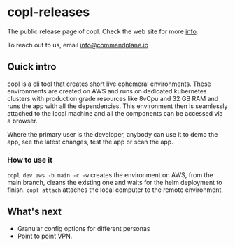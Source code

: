 # copl-releases

The public release page of copl.
Check the web site for more [info](https://beta.commandplane.io).


To reach out to us, email info@commandplane.io

## Quick intro

copl is a cli tool that creates short live ephemeral environments. These environments are created on AWS and runs on dedicated kubernetes clusters with production grade resources like 8vCpu and 32 GB RAM and runs the app with all the dependencies. This environment then is seamlessly attached to the local machine and all the components can be accessed via a browser. 

Where the primary user is the developer, anybody can use it to demo the app, see the latest changes, test the app or scan the app.

### How to use it

```copl dev aws -b main -c -w```
creates the environment on AWS, from the main branch, cleans the existing one and waits for the helm deployment to finish.
```copl attach```
attaches the local computer to the remote environment.

## What's next
- Granular config options for different personas
- Point to point VPN.
